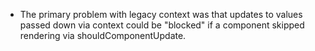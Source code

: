 -   The primary problem with legacy context was that updates to values passed down via context could be "blocked" if a component skipped rendering via shouldComponentUpdate.
